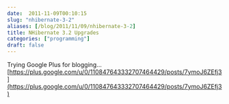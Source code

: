 ```yaml
---
date:  2011-11-09T00:10:15
slug: "nhibernate-3-2"
aliases: [/blog/2011/11/09/nhibernate-3-2]
title: NHibernate 3.2 Upgrades
categories: ["programming"]
draft: false
---
```


Trying Google Plus for blogging...
[https://plus.google.com/u/0/110847643332707464429/posts/7ymoJ6ZEfj3](https://plus.google.com/u/0/110847643332707464429/posts/7ymoJ6ZEfj3)
